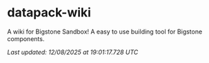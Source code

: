 # datapack-wiki
A wiki for Bigstone Sandbox! A easy to use building tool for Bigstone components.

_Last updated: 12/08/2025 at 19:01:17.728 UTC_
